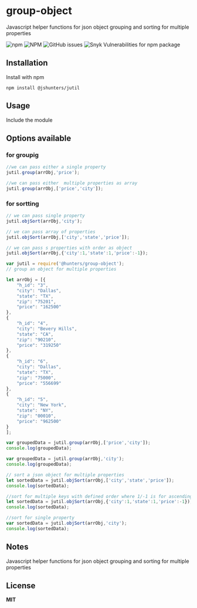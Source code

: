 # group-object
Javascript helper functions for json object grouping and sorting for multiple properties

![npm](https://img.shields.io/npm/v/@jshunters/jutil?color=green&style=flat-square)   ![NPM](https://img.shields.io/npm/l/@jshunters/jutil)  ![GitHub issues](https://img.shields.io/github/issues/jshunters/jutil)  ![Snyk Vulnerabilities for npm package](https://img.shields.io/snyk/vulnerabilities/npm/@jshunters/jutil)

## Installation

Install with npm

```
npm install @jshunters/jutil
```

## Usage

Include the module

## Options available 




### for groupig 

```javascript
//we can pass either a single property
jutil.group(arrObj,'price');

//we can pass either  multiple properties as array
jutil.group(arrObj,['price','city']);
```

### for sortting

```javascript
// we can pass single property 
jutil.objSort(arrObj,'city');

// we can pass array of properties 
jutil.objSort(arrObj,['city','state','price']);

// we can pass s properties with order as object
jutil.objSort(arrObj,{'city':1,'state':1,'price':-1});
```


```javascript
var jutil = require('@hunters/group-object');
// group an object for multiple properties

let arrObj = [{
    "h_id": "3",
    "city": "Dallas",
    "state": "TX",
    "zip": "75201",
    "price": "162500"
},
{
    "h_id": "4",
    "city": "Bevery Hills",
    "state": "CA",
    "zip": "90210",
    "price": "319250"
},
{
    "h_id": "6",
    "city": "Dallas",
    "state": "TX",
    "zip": "75000",
    "price": "556699"
},
{
    "h_id": "5",
    "city": "New York",
    "state": "NY",
    "zip": "00010",
    "price": "962500"
}
];

var groupedData = jutil.group(arrObj,['price','city']);
console.log(groupedData); 

var groupedData = jutil.group(arrObj,'city');
console.log(groupedData); 

// sort a json object for multiple properties
let sortedData = jutil.objSort(arrObj,['city','state','price']);
console.log(sortedData); 

//sort for multiple keys with defined order where 1/-1 is for ascending/descending orders
let sortedData = jutil.objSort(arrObj,{'city':1,'state':1,'price':-1});
console.log(sortedData); 

//sort for single property
var sortedData = jutil.objSort(arrObj,'city');
console.log(sortedData); 
```
## Notes

Javascript helper functions for json object grouping and sorting for multiple properties

## License

**MIT**
